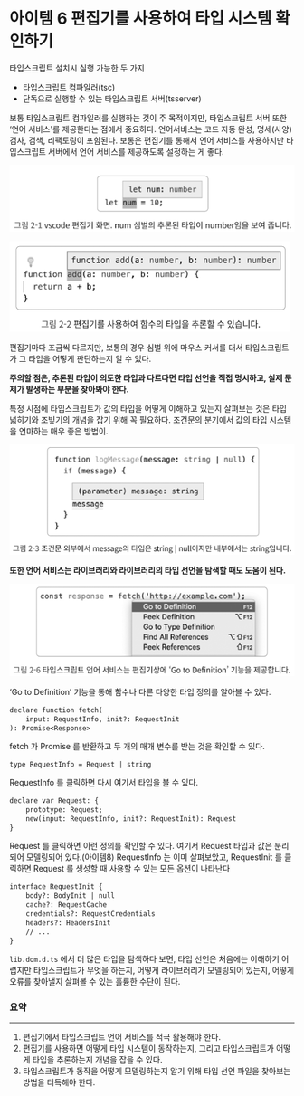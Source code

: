 # 아이템 6 편집기를 사용하여 타입 시스템 확인하기

타입스크립트 설치시 실행 가능한 두 가지

- 타입스크립트 컴파일러(tsc)
- 단독으로 실행할 수 있는 타입스크립트 서버(tsserver)

보통 타입스크립트 컴파일러를 실행하는 것이 주 목적이지만, 타입스크립트 서버 또한 ‘언어 서비스'를 제공한다는 점에서 중요하다.
언어서비스는 코드 자동 완성, 명세(사양) 검사, 검색, 리팩토링이 포함된다.
보통은 편집기를 통해서 언어 서비스를 사용하지만 타입스크립트 서버에서 언어 서비스를 제공하도록 설정하는 게 좋다.

![Untitled](imgs/Untitled.png)

![Untitled](imgs/Untitled%201.png)

편집기마다 조금씩 다르지만, 보통의 경우 심벌 위에 마우스 커서를 대서 타입스크립트가 그 타입을 어떻게 판단하는지 알 수 있다.

**주의할 점은, 추론된 타입이 의도한 타입과 다르다면 타입 선언을 직접 명시하고, 실제 문제가 발생하는 부분을 찾아봐야 한다.**

특정 시점에 타입스크립트가 값의 타입을 어떻게 이해하고 있는지 살펴보는 것은 타입 넓히기와 조빟기의 개념을 잡기 위해 꼭 필요하다.
조건문의 분기에서 값의 타입 시스템을 연마하는 매우 좋은 방법이.

![Untitled](imgs/Untitled%202.png)

**또한 언어 서비스는 라이브러리와 라이브러리의 타입 선언을 탐색할 때도 도움이 된다.**

![Untitled](imgs/Untitled%203.png)

‘Go to Definition’ 기능을 통해 함수나 다른 다양한 타입 정의를 알아볼 수 있다.

```tsx
declare function fetch(
	input: RequestInfo, init?: RequestInit
): Promise<Response>
```

fetch 가 Promise 를 반환하고 두 개의 매개 변수를 받는 것을 확인할 수 있다.

```tsx
type RequestInfo = Request | string
```

RequestInfo 를 클릭하면 다시 여기서 타입을 볼 수 있다.

```tsx
declare var Request: {
	prototype: Request;
	new(input: RequestInfo, init?: RequestInit): Request
}
```

Request 를 클릭하면 이런 정의를 확인할 수 있다.
여기서 Request 타입과 값은 분리되어 모델링되어 있다.(아이템8)
RequestInfo 는 이미 살펴보았고, RequestInit 를 클릭하면 Request 를 생성할 때 사용할 수 있는 모든 옵션이 나타난다

```tsx
interface RequestInit {
	body?: BodyInit | null
	cache?: RequestCache
	credentials?: RequestCredentials
	headers?: HeadersInit
	// ...
}
```

`lib.dom.d.ts` 에서 더 많은 타입을 탐색하다 보면,
타입 선언은 처음에는 이해하기 어렵지만 타입스크립트가 무엇을 하는지, 어떻게 라이브러리가 모델링되어 있는지, 어떻게 오류를 찾아낼지 살펴볼 수 있는 훌륭한 수단이 된다.

### 요약

---

1. 편집기에서 타입스크립트 언어 서비스를 적극 활용해야 한다.
2. 편집기를 사용하면 어떻게 타입 시스템이 동작하는지, 그리고 타입스크립트가 어떻게 타입을 추론하는지 개념을 잡을 수 있다.
3. 타입스크립트가 동작을 어떻게 모델링하는지 알기 위해 타입 선언 파일을 찾아보는 방법을 터득해야 한다.